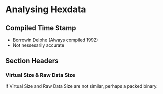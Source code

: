 # Analysing Hexdata

## Compiled Time Stamp
- Borrowin Delphe (Always compiled 1992)
- Not nessesarily accurate

## Section Headers
### Virtual Size & Raw Data Size
If Virtual Size and Raw Data Size are not similar, perhaps a packed binary. 

